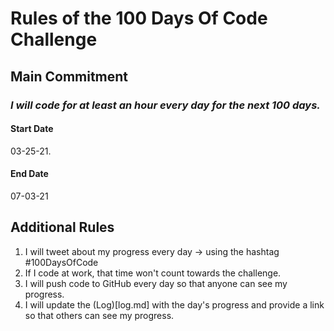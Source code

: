 # Rules of the 100 Days Of Code Challenge

## Main Commitment
### *I will code for at least an hour every day for the next 100 days.*

#### Start Date
03-25-21.
#### End Date
07-03-21 

## Additional Rules
1. I will tweet about my progress every day -> using the hashtag #100DaysOfCode
2. If I code at work, that time won't count towards the challenge.
3. I will push code to GitHub every day so that anyone can see my progress.
4. I will update the (Log)[log.md] with the day's progress and provide a link so that others can see my progress.
